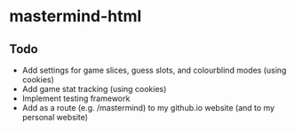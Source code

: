 # mastermind-html

## Todo

- Add settings for game slices, guess slots, and colourblind modes (using cookies)
- Add game stat tracking (using cookies)
- Implement testing framework
- Add as a route (e.g. /mastermind) to my github.io website (and to my personal website)
